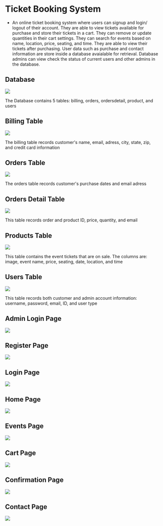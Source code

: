 # Ticket Booking System

- An online ticket booking system where users can signup and login/ logout of their account. 
They are able to view tickets available for purchase and store their tickets in a cart. 
They can remove or update quantities in their cart settings. They can search for events based
on name, location, price, seating, and time. They are able to view their tickets after purchasing.
User data such as purchase and contact information are store inside a database avaialable for 
retrieval. Database admins can view check the status of current users and other admins in the database. 


## Database
![](screenshots/database.JPG)

The Database contains 5 tables: billing, orders, ordersdetail, product, and users

## Billing Table
![](screenshots/billing.JPG)

The billing table records customer's name, email, adress, city, state, zip, and credit card information

## Orders Table
![](screenshots/orders.JPG)

The orders table records customer's purchase dates and email adress

## Orders Detail Table
![](screenshots/ordersdetail.JPG)

This table records order and product ID, price, quantity, and email

## Products Table
![](screenshots/product.JPG)

This table contains the event tickets that are on sale. The columns are: image, event name, price, seating,
date, location, and time

## Users Table
![](screenshots/users.JPG)

This table records both customer and admin account information: username, password, email, ID, and user type

## Admin Login Page
![](screenshots/admin_login.JPG)

## Register Page
![](screenshots/register.JPG)

## Login Page
![](screenshots/login.JPG)

## Home Page
![](screenshots/homepage.JPG)

## Events Page
![](screenshots/events.JPG)

## Cart Page
![](screenshots/cart.JPG)

## Confirmation Page
![](screenshots/confirmation.JPG)

## Contact Page
![](screenshots/contact.JPG)




